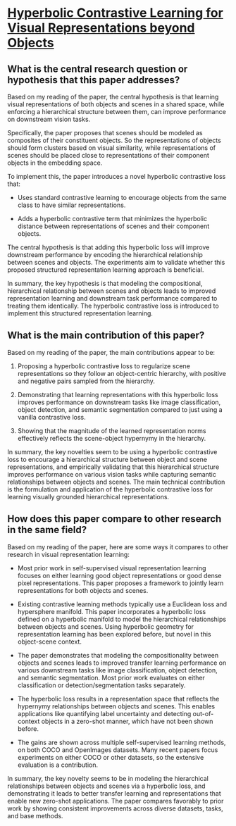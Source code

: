 # [Hyperbolic Contrastive Learning for Visual Representations beyond   Objects](https://arxiv.org/abs/2212.00653)

## What is the central research question or hypothesis that this paper addresses?

 Based on my reading of the paper, the central hypothesis is that learning visual representations of both objects and scenes in a shared space, while enforcing a hierarchical structure between them, can improve performance on downstream vision tasks. 

Specifically, the paper proposes that scenes should be modeled as composites of their constituent objects. So the representations of objects should form clusters based on visual similarity, while representations of scenes should be placed close to representations of their component objects in the embedding space. 

To implement this, the paper introduces a novel hyperbolic contrastive loss that:

- Uses standard contrastive learning to encourage objects from the same class to have similar representations. 

- Adds a hyperbolic contrastive term that minimizes the hyperbolic distance between representations of scenes and their component objects.

The central hypothesis is that adding this hyperbolic loss will improve downstream performance by encoding the hierarchical relationship between scenes and objects. The experiments aim to validate whether this proposed structured representation learning approach is beneficial.

In summary, the key hypothesis is that modeling the compositional, hierarchical relationship between scenes and objects leads to improved representation learning and downstream task performance compared to treating them identically. The hyperbolic contrastive loss is introduced to implement this structured representation learning.


## What is the main contribution of this paper?

 Based on my reading of the paper, the main contributions appear to be:

1. Proposing a hyperbolic contrastive loss to regularize scene representations so they follow an object-centric hierarchy, with positive and negative pairs sampled from the hierarchy. 

2. Demonstrating that learning representations with this hyperbolic loss improves performance on downstream tasks like image classification, object detection, and semantic segmentation compared to just using a vanilla contrastive loss.

3. Showing that the magnitude of the learned representation norms effectively reflects the scene-object hypernymy in the hierarchy.

In summary, the key novelties seem to be using a hyperbolic contrastive loss to encourage a hierarchical structure between object and scene representations, and empirically validating that this hierarchical structure improves performance on various vision tasks while capturing semantic relationships between objects and scenes. The main technical contribution is the formulation and application of the hyperbolic contrastive loss for learning visually grounded hierarchical representations.


## How does this paper compare to other research in the same field?

 Based on my reading of the paper, here are some ways it compares to other research in visual representation learning:

- Most prior work in self-supervised visual representation learning focuses on either learning good object representations or good dense pixel representations. This paper proposes a framework to jointly learn representations for both objects and scenes.

- Existing contrastive learning methods typically use a Euclidean loss and hypersphere manifold. This paper incorporates a hyperbolic loss defined on a hyperbolic manifold to model the hierarchical relationships between objects and scenes. Using hyperbolic geometry for representation learning has been explored before, but novel in this object-scene context.

- The paper demonstrates that modeling the compositionality between objects and scenes leads to improved transfer learning performance on various downstream tasks like image classification, object detection, and semantic segmentation. Most prior work evaluates on either classification or detection/segmentation tasks separately. 

- The hyperbolic loss results in a representation space that reflects the hypernymy relationships between objects and scenes. This enables applications like quantifying label uncertainty and detecting out-of-context objects in a zero-shot manner, which have not been shown before.

- The gains are shown across multiple self-supervised learning methods, on both COCO and OpenImages datasets. Many recent papers focus experiments on either COCO or other datasets, so the extensive evaluation is a contribution.

In summary, the key novelty seems to be in modeling the hierarchical relationships between objects and scenes via a hyperbolic loss, and demonstrating it leads to better transfer learning and representations that enable new zero-shot applications. The paper compares favorably to prior work by showing consistent improvements across diverse datasets, tasks, and base methods.
